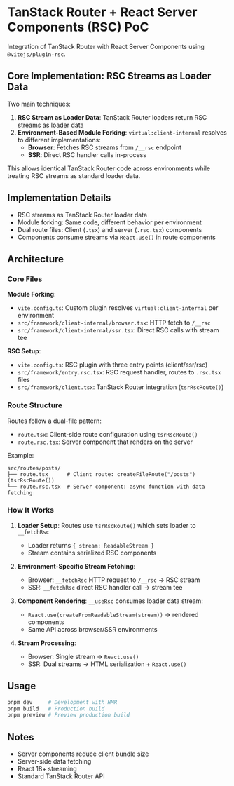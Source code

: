# TanStack Router + React Server Components (RSC) PoC

Integration of TanStack Router with React Server Components using `@vitejs/plugin-rsc`.

## Core Implementation: RSC Streams as Loader Data

Two main techniques:

1. **RSC Stream as Loader Data**: TanStack Router loaders return RSC streams as loader data
2. **Environment-Based Module Forking**: `virtual:client-internal` resolves to different implementations:
   - **Browser**: Fetches RSC streams from `/__rsc` endpoint 
   - **SSR**: Direct RSC handler calls in-process

This allows identical TanStack Router code across environments while treating RSC streams as standard loader data.

## Implementation Details

- RSC streams as TanStack Router loader data
- Module forking: Same code, different behavior per environment
- Dual route files: Client (`.tsx`) and server (`.rsc.tsx`) components  
- Components consume streams via `React.use()` in route components

## Architecture

### Core Files

**Module Forking**:
- `vite.config.ts`: Custom plugin resolves `virtual:client-internal` per environment
- `src/framework/client-internal/browser.tsx`: HTTP fetch to `/__rsc`
- `src/framework/client-internal/ssr.tsx`: Direct RSC calls with stream tee

**RSC Setup**:
- `vite.config.ts`: RSC plugin with three entry points (client/ssr/rsc)
- `src/framework/entry.rsc.tsx`: RSC request handler, routes to `.rsc.tsx` files
- `src/framework/client.tsx`: TanStack Router integration (`tsrRscRoute()`)

### Route Structure

Routes follow a dual-file pattern:
- `route.tsx`: Client-side route configuration using `tsrRscRoute()`
- `route.rsc.tsx`: Server component that renders on the server

Example:
```
src/routes/posts/
├── route.tsx      # Client route: createFileRoute("/posts")(tsrRscRoute())
└── route.rsc.tsx  # Server component: async function with data fetching
```

### How It Works

1. **Loader Setup**: Routes use `tsrRscRoute()` which sets loader to `__fetchRsc`
   - Loader returns `{ stream: ReadableStream }`
   - Stream contains serialized RSC components

2. **Environment-Specific Stream Fetching**:
   - Browser: `__fetchRsc` HTTP request to `/__rsc` → RSC stream
   - SSR: `__fetchRsc` direct RSC handler call → stream tee

3. **Component Rendering**: `__useRsc` consumes loader data stream:
   - `React.use(createFromReadableStream(stream))` → rendered components
   - Same API across browser/SSR environments

4. **Stream Processing**:
   - Browser: Single stream → `React.use()`
   - SSR: Dual streams → HTML serialization + `React.use()`

## Usage

```sh
pnpm dev     # Development with HMR
pnpm build   # Production build
pnpm preview # Preview production build
```

## Notes

- Server components reduce client bundle size
- Server-side data fetching
- React 18+ streaming
- Standard TanStack Router API
